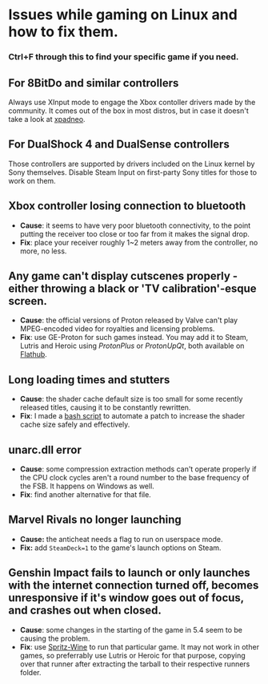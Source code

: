 # Issues while gaming on Linux and how to fix them.
### Ctrl+F through this to find your specific game if you need.

## For 8BitDo and similar controllers
Always use XInput mode to engage the Xbox contoller drivers made by the community. It comes out of the box in most distros, but in case it doesn't take a look at [xpadneo](https://github.com/atar-axis/xpadneo).

## For DualShock 4 and DualSense controllers
Those controllers are supported by drivers included on the Linux kernel by Sony themselves. Disable Steam Input on first-party Sony titles for those to work on them.

## Xbox controller losing connection to bluetooth
- **Cause**: it seems to have very poor bluetooth connectivity, to the point putting the receiver too close or too far from it makes the signal drop.
- **Fix**: place your receiver roughly 1~2 meters away from the controller, no more, no less.

## Any game can't display cutscenes properly - either throwing a black or 'TV calibration'-esque screen.
- **Cause**: the official versions of Proton released by Valve can't play MPEG-encoded video for royalties and licensing problems.
- **Fix**: use GE-Proton for such games instead. You may add it to Steam, Lutris and Heroic using *ProtonPlus* or *ProtonUpQt*, both available on [Flathub](https://flathub.org/).

## Long loading times and stutters
- **Cause**: the shader cache default size is too small for some recently released titles, causing it to be constantly rewritten.
- **Fix**: I made a [bash script](https://github.com/psygreg/shader-patcherx) to automate a patch to increase the shader cache size safely and effectively. 

## unarc.dll error
- **Cause**: some compression extraction methods can't operate properly if the CPU clock cycles aren't a round number to the base frequency of the FSB. It happens on Windows as well.
- **Fix**: find another alternative for that file.

## Marvel Rivals no longer launching
- **Cause:** the anticheat needs a flag to run on userspace mode.
- **Fix:** add `SteamDeck=1` to the game's launch options on Steam.

## Genshin Impact fails to launch or only launches with the internet connection turned off, becomes unresponsive if it's window goes out of focus, and crashes out when closed.
- **Cause**: some changes in the starting of the game in 5.4 seem to be causing the problem.
- **Fix**: use [Spritz-Wine](https://github.com/NelloKudo/WineBuilder/releases/tag/spritz-v10.6-1) to run that particular game. It may not work in other games, so preferrably use Lutris or Heroic for that purpose, copying over that runner after extracting the tarball to their respective runners folder.

